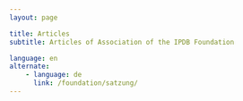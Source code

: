 ```yaml
---
layout: page

title: Articles
subtitle: Articles of Association of the IPDB Foundation

language: en
alternate:
    - language: de
      link: /foundation/satzung/
---
```


